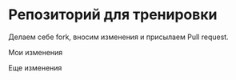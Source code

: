 # Репозиторий для тренировки

Делаем себе fork, вносим изменения и присылаем Pull request.

Мои изменения

Еще изменения
